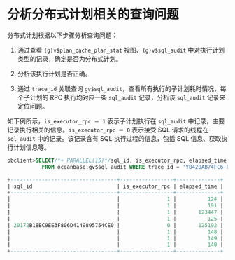 分析分布式计划相关的查询问题
===================================

分布式计划根据以下步骤分析查询问题：

1. 通过查看 `(g)v$plan_cache_plan_stat` 视图、`(g)v$sql_audit` 中对执行计划类型的记录，确定是否为分布式计划。

2. 分析该执行计划是否正确。

3. 通过 `trace_id` 关联查询 `gv$sql_audit`，查看所有执行的子计划耗时情况，每个子计划的 RPC 执行均对应一条 `sql_audit` 记录，分析该 `sql_audit` 记录来定位问题。

如下例所示，`is_executor_rpc ＝ 1` 表示子计划执行在 `sql_audit` 中记录，主要记录执行相关的信息。`is_executor_rpc ＝ 0` 表示接受 SQL 请求的线程在 `sql_audit` 中的记录。该记录含有 SQL 执行过程的信息，包括 SQL 信息、获取执行计划信息等。

```sql
obclient>SELECT/*+ PARALLEL(15)*/sql_id, is_executor_rpc, elapsed_time 
           FROM oceanbase.gv$sql_audit WHERE trace_id = 'YB420AB74FC6-00056349D323483A';

+----------------------------------+-----------------+--------------+
| sql_id                           | is_executor_rpc | elapsed_time |
+----------------------------------+-----------------+--------------+
|                                  |               1 |          124 |
|                                  |               1 |          191 |
|                                  |               1 |       123447 |
|                                  |               1 |          125 |
| 20172B18BC9EE3F806D4149895754CE0 |               0 |       125192 |
|                                  |               1 |          148 |
|                                  |               1 |          149 |
|                                  |               1 |          140 |
+----------------------------------+-----------------+--------------+
```
